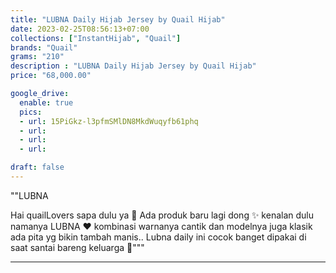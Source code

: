 ```yaml
---
title: "LUBNA Daily Hijab Jersey by Quail Hijab"
date: 2023-02-25T08:56:13+07:00
collections: ["InstantHijab", "Quail"]
brands: "Quail"
grams: "210"
description : "LUBNA Daily Hijab Jersey by Quail Hijab"
price: "68,000.00"

google_drive:
  enable: true
  pics:
  - url: 15PiGkz-l3pfmSMlDN8MkdWuqyfb61phq
  - url: 
  - url: 
  - url: 

draft: false
---
```


""LUBNA

Hai quailLovers sapa dulu ya 🤗 Ada produk baru lagi dong ✨ kenalan dulu namanya LUBNA ❤️ kombinasi warnanya cantik dan modelnya juga klasik ada pita yg bikin tambah manis.. Lubna daily ini cocok banget dipakai di saat santai bareng keluarga 🥰"""

---    
 
